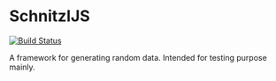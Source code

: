# SchnitzlJS

[![Build Status](https://travis-ci.org/SeWaS/schnitzljs.svg?branch=master)](https://travis-ci.org/SeWaS/schnitzljs)

A framework for generating random data. Intended for testing purpose mainly.
